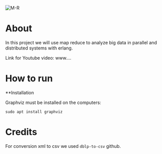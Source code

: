 ![M-R](https://user-images.githubusercontent.com/62119972/128590576-f5e8bb49-d291-4580-bd0d-bec1258d74a0.png)

# About

In this project we will use map reduce to analyze big data in parallel and distributed systems with erlang.

Link for Youtube video: www....


# How to run
**Installation 

Graphviz must be installed on the computers:

```sudo apt install graphviz ```

# Credits

For conversion xml to csv we used ```dblp-to-csv``` github.
